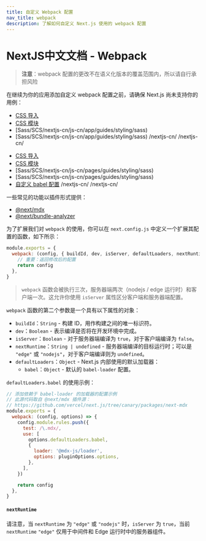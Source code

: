 ```yaml
---
title: 自定义 Webpack 配置
nav_title: webpack
description: 了解如何自定义 Next.js 使用的 webpack 配置
---
```


# NextJS中文文档 - Webpack

> **注意**：webpack 配置的更改不在语义化版本的覆盖范围内，所以请自行承担风险

在继续为你的应用添加自定义 webpack 配置之前，请确保 Next.js 尚未支持你的用例：

<AppOnly>

- [CSS 导入](/nextjs-cn/app/getting-started/css)
- [CSS 模块](/nextjs-cn/app/getting-started/css#css-modules)
- [Sass/SCS/nextjs-cn/js-cn/app/guides/styling/sass)
- [Sass/SCS/nextjs-cn/js-cn/app/guides/styling/sass)
  /nextjs-cn/
  </AppOnly>/nextjs-cn/

<PagesOnly>

- [CSS 导入](/nextjs-cn/app/getting-started/css)
- [CSS 模块](/nextjs-cn/app/getting-started/css)
- [Sass/SCS/nextjs-cn/js-cn/pages/guides/styling/sass)
- [Sass/SCS/nextjs-cn/js-cn/pages/guides/styling/sass)
- [自定义 babel 配置]()
  /nextjs-cn/
  </PagesOnly>/nextjs-cn/

一些常见的功能以插件形式提供：

- [@next/mdx](https://github.com/vercel/next.js/tree/canary/packages/next-mdx)
- [@next/bundle-analyzer](https://github.com/vercel/next.js/tree/canary/packages/next-bundle-analyzer)

为了扩展我们对 `webpack` 的使用，你可以在 `next.config.js` 中定义一个扩展其配置的函数，如下所示：

```js
module.exports = {
  webpack: (config, { buildId, dev, isServer, defaultLoaders, nextRuntime, webpack }) => {
    // 重要：返回修改后的配置
    return config
  },
}
```

> `webpack` 函数会被执行三次，服务器端两次（nodejs / edge 运行时）和客户端一次。这允许你使用 `isServer` 属性区分客户端和服务器端配置。

`webpack` 函数的第二个参数是一个具有以下属性的对象：

- `buildId`：`String` - 构建 ID，用作构建之间的唯一标识符。
- `dev`：`Boolean` - 表示编译是否将在开发环境中完成。
- `isServer`：`Boolean` - 对于服务器端编译为 `true`，对于客户端编译为 `false`。
- `nextRuntime`：`String | undefined` - 服务器端编译的目标运行时；可以是 `"edge"` 或 `"nodejs"`，对于客户端编译则为 `undefined`。
- `defaultLoaders`：`Object` - Next.js 内部使用的默认加载器：
  - `babel`：`Object` - 默认的 `babel-loader` 配置。

`defaultLoaders.babel` 的使用示例：

```js
// 添加依赖于 babel-loader 的加载器的配置示例
// 此源代码取自 @next/mdx 插件源：
// https://github.com/vercel/next.js/tree/canary/packages/next-mdx
module.exports = {
  webpack: (config, options) => {
    config.module.rules.push({
      test: /\.mdx/,
      use: [
        options.defaultLoaders.babel,
        {
          loader: '@mdx-js/loader',
          options: pluginOptions.options,
        },
      ],
    })

    return config
  },
}
```

#### `nextRuntime`

请注意，当 `nextRuntime` 为 `"edge"` 或 `"nodejs"` 时，`isServer` 为 `true`，当前 `nextRuntime` `"edge"` 仅用于中间件和 Edge 运行时中的服务器组件。
